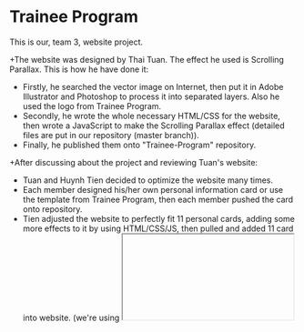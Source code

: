 # Trainee Program

This is our, team 3, website project.

+The website was designed by Thai Tuan. The effect he used is Scrolling Parallax. This is how he have done it:
- Firstly, he searched the vector image on Internet, then put it in Adobe Illustrator and Photoshop to process it into separated layers. Also he used the logo from Trainee Program.
- Secondly, he wrote the whole necessary HTML/CSS for the website, then wrote a JavaScript to make the Scrolling Parallax effect (detailed files are put in our repository (master branch)).
- Finally, he published them onto "Trainee-Program" repository.


+After discussing about the project and reviewing Tuan's website:
- Tuan and Huynh Tien decided to optimize the website many times.
- Each member designed his/her own personal information card or use the template from Trainee Program, then each member pushed the card onto repository.
- Tien adjusted the website to perfectly fit 11 personal cards, adding some more effects to it by using HTML/CSS/JS, then pulled and added 11 card into website. (we're using <iframe> to import personal card for convenient mean).
- We published the code onto Trainee-Program.
- The website is done.
